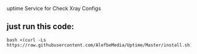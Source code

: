 uptime Service for Check Xray Configs

## just run this code:

```
bash <(curl -Ls https://raw.githubusercontent.com/AlefbeMedia/Uptime/Master/install.sh)
```
